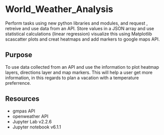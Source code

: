 # World_Weather_Analysis
Perform tasks using new python libraries and modules, and request , retreive and use data from an API. Store values in a JSON array and use statistical calculations (linear regression) visualize this using Matplotlib scascatter plots and creat heatmaps and add markers to google maps API.  

## Purpose 
To use data collected from an API and use the information to plot heatmap layers, directions layer and map markers. 
This will help a user get more information, in this regards to plan a vacation with a temperature preferrence.

## Resources 
- gmpas API
- openweather API
- Jupyter Lab v2.2.6
- Jupyter notebook v6.1.1